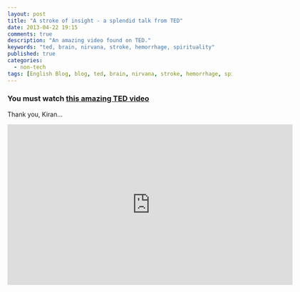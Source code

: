 ```yaml
---
layout: post
title: "A stroke of insight - a splendid talk from TED"
date: 2013-04-22 19:15
comments: true
description: "An amazing video found on TED."
keywords: "ted, brain, nirvana, stroke, hemorrhage, spirituality"
published: true
categories:
  - non-tech
tags: [English Blog, blog, ted, brain, nirvana, stroke, hemorrhage, spirituality, video]
---
```


### You must watch [this amazing TED video](http://www.ted.com/talks/jill_bolte_taylor_s_powerful_stroke_of_insight.html)

Thank you, Kiran...

<iframe src="https://embed.ted.com/talks/jill_bolte_taylor_s_powerful_stroke_of_insight.html" width="640" height="360" frameborder="0" scrolling="no" webkitAllowFullScreen mozallowfullscreen allowFullScreen></iframe>
